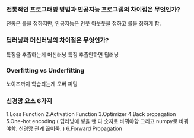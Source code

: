### 전통적인 프로그래밍 방법과 인공지능 프로그램의 차이점은 무엇인가?
전통은 룰을 정하지만, 인공지능은 인풋 아웃풋을 정하고 룰을 정하게 함.

### 딥러닝과 머신러닝의 차이점은 무엇인가?
특징을 추출하는게 머신러닝
특징 추출안하면 딥러닝

### Overfitting vs Underfitting
노이즈까지 학습되는게 오버 피팅

### 신경망 요소 6가지
1.Loss Function
2.Activation Function
3.Optimizer
4.Back propagation
5.One-hot encoding ( 딥러닝에 넣을 땐 다 숫자로 바꿔야함 그리고 numpy로 바꿔야함. 신경망 관계 끊어줌. )
6.Forward Propagation
